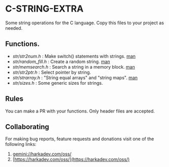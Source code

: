 # C-STRING-EXTRA

Some string operations for the C language. Copy this files to
your project as needed.

## Functions.

+ *str/str2num.h*     : Make switch() statements with strings. [man](doc/str2num.3.md)
+ *str/random_fill.h* : Create a random string.                [man](doc/random_fill.3.md)
+ *str/memsearch.h*   : Search a string in a memory block.     [man](doc/memsearch.3.md)
+ *str/str2ptr.h*     : Select pointer by string.
+ *str/strarray.h*    : "String equal arrays" and "string maps". [man](doc/strarray.3.md)
+ *str/sizes.h*       : Some generic sizes for strings.

## Rules

You can make a PR with your functions. Only header files are
accepted.

## Collaborating

For making bug reports, feature requests and donations visit
one of the following links:

1. [gemini://harkadev.com/oss/](gemini://harkadev.com/oss/)
2. [https://harkadev.com/oss/](https://harkadev.com/oss/)
